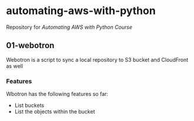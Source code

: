 # automating-aws-with-python
Repository for *Automating AWS with Python Course*

## 01-webotron

Webotron is a script to sync a local repository to S3 bucket and CloudFront as well

### Features

Wbotron has the following features so far:

- List buckets
- List the objects within the bucket
